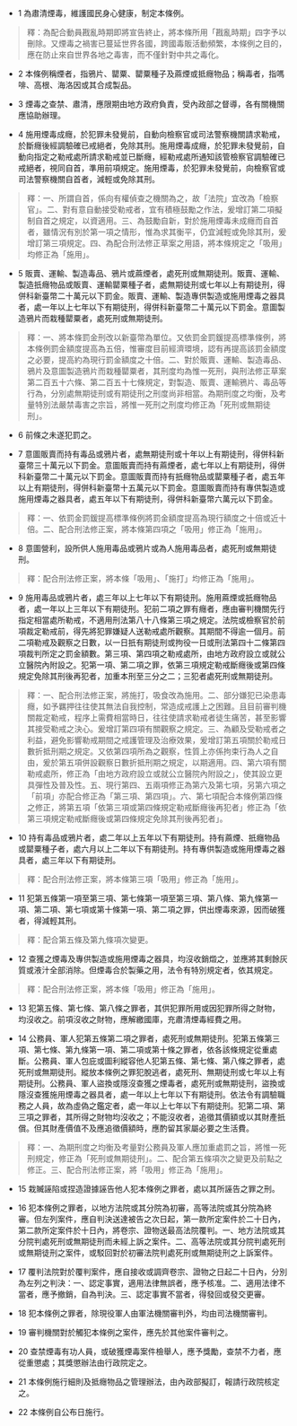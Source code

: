 * 1 為肅清煙毒，維護國民身心健康，制定本條例。

> 釋：為配合動員戡亂時期即將宣告終止，將本條所用「戡亂時期」四字予以刪除。又煙毒之禍害已蔓延世界各國，跨國毒販活動頻繁，本條例之目的，應在防止來自世界各地之毒害，而不僅針對中共之毒化。

* 2 本條例稱煙者，指鴉片、罌粟、罌粟種子及&#34100;煙或抵癮物品；稱毒者，指嗎啡、高根、海洛因或其合成製品。

* 3 煙毒之查禁、肅清，應限期由地方政府負責，受內政部之督導，各有關機關應協助辦理。

* 4 施用煙毒成癮，於犯罪未發覺前，自動向檢察官或司法警察機關請求勒戒，於斷癮後經調驗確已戒絕者，免除其刑。施用煙毒成癮，於犯罪未發覺前，自動向指定之勒戒處所請求勒戒並已斷癮，經勒戒處所通知該管檢察官調驗確已戒絕者，視同自首，準用前項規定。施用煙毒，於犯罪未發覺前，向檢察官或司法警察機關自首者，減輕或免除其刑。

> 釋：一、所謂自首，係向有權偵查之機關為之，故「法院」宜改為「檢察官」。二、對有意自動接受勒戒者，宜有積極鼓勵之作法，爰增訂第二項擬制自首之規定，以資適用。三、為鼓勵自新，對於施用煙毒未成癮而自首者，雖情況有別於第一項之情形，惟為求其衡平，仍宜減輕或免除其刑，爰增訂第三項規定。四、為配合刑法修正草案之用語，將本條規定之「吸用」均修正為「施用」。

* 5 販賣、運輸、製造毒品、鴉片或&#34100;煙者，處死刑或無期徒刑。販賣、運輸、製造扺癮物品或販賣、運輸罌粟種子者，處無期徒刑或七年以上有期徒刑，得併科新臺幣二十萬元以下罰金。販賣、運輸、製造專供製造或施用煙毒之器具者，處一年以上七年以下有期徒刑，得併科新臺幣二十萬元以下罰金。意圖製造鴉片而栽種罌粟者，處死刑或無期徒刑。

> 釋：一、將本條罰金刑改以新臺幣為單位。又依罰金罰鍰提高標準條例，將本條例罰金額度提高為五倍，惟審度目前經濟環境，認有再提高該罰金額度之必要，提高約為現行罰金額度之十倍。二、對於販賣、運輸、製造毒品、鴉片及意圖製造鴉片而栽種罌粟者，其刑度均為惟一死刑，與刑法修正草案第二百五十六條、第二百五十七條規定，對製造、販賣、運輸鴉片、毒品等行為，分別處無期徒刑或有期徒刑之刑度尚非相當。為期刑度之均衡，及考量特別法嚴禁毒害之宗旨，將惟一死刑之刑度均修正為「死刑或無期徒刑」。

* 6 前條之未遂犯罰之。

* 7 意圖販賣而持有毒品或鴉片者，處無期徒刑或十年以上有期徒刑，得併科新臺幣三十萬元以下罰金。意圖販賣而持有&#34100;煙者，處七年以上有期徒刑，得併科新臺幣二十萬元以下罰金。意圖販賣而持有扺癮物品或罌粟種子者，處五年以上有期徒刑，得併科新臺幣十五萬元以下罰金。意圖販賣而持有專供製造或施用煙毒之器具者，處五年以下有期徒刑，得併科新臺幣六萬元以下罰金。

> 釋：一、依罰金罰鍰提高標準條例將罰金額度提高為現行額度之十倍或近十倍。二、配合刑法修正案，將本條第四項之「吸用」修正為「施用」。

* 8 意圖營利，設所供人施用毒品或鴉片或為人施用毒品者，處死刑或無期徒刑。

> 釋：配合刑法修正案，將本條「吸用」、「施打」均修正為「施用」。

* 9 施用毒品或鴉片者，處三年以上七年以下有期徒刑。施用&#34100;煙或扺癮物品者，處一年以上三年以下有期徒刑。犯前二項之罪有癮者，應由審判機關先行指定相當處所勒戒，不適用刑法第八十八條第三項之規定。法院或檢察官於前項裁定勒戒前，得先將犯罪嫌疑人送勒戒處所觀察。其期間不得逾一個月。前二項勒戒及觀察之日數，以一日扺有期徒刑或拘役一日或刑法第四十二條第四項裁判所定之罰金額數。第三項、第四項之勒戒處所，由地方政府設立或就公立醫院內附設之。犯第一項、第二項之罪，依第三項規定勒戒斷癮後或第四條規定免除其刑後再犯者，加重本刑至三分之二；三犯者處死刑或無期徒刑。

> 釋：一、配合刑法修正案，將施打，吸食改為施用。二、部分嫌犯已染患毒癮，如予羈押往往使其無法自我控制，常造成戒護上之困難。且目前審判機關裁定勒戒，程序上需費相當時日，往往使請求勒戒者徒生痛苦，甚至影響其接受勒戒之決心。爰增訂第四項有關觀察之規定。三、為顧及受勒戒者之利益，避免影響勒戒期間之戒護管理及治療效果，爰增訂第五項關於勒戒日數折抵刑期之規定。又依第四項所為之觀察，性質上亦係拘束行為人之自由，爰於第五項併設觀察日數折抵刑期之規定，以期適用。四、第六項有關勒戒處所，修正為「由地方政府設立或就公立醫院內附設之」，使其設立更具彈性及普及性。五、現行第四、五兩項修正為第六及第七項，另第六項之「前項」亦配合修正為「第三項、第四項」。六、第七項配合本條例第四條之修正，將第五項「依第三項或第四條規定勒戒斷癮後再犯者」修正為「依第三項規定勒戒斷癮後或第四條規定免除其刑後再犯者」。

* 10 持有毒品或鴉片者，處二年以上五年以下有期徒刑。持有&#34100;煙、扺癮物品或罌粟種子者，處六月以上二年以下有期徒刑。持有專供製造或施用煙毒之器具者，處三年以下有期徒刑。

> 釋：配合刑法修正案，將本條第三項「吸用」修正為「施用」。

* 11 犯第五條第一項至第三項、第七條第一項至第三項、第八條、第九條第一項、第二項、第七項或第十條第一項、第二項之罪，供出煙毒來源，因而破獲者，得減輕其刑。

> 釋：配合第五條及第九條項次變更。

* 12 查獲之煙毒及專供製造或施用煙毒之器具，均沒收銷燬之，並應將其剩餘灰質或液汁全部消除。但煙毒合於製藥之用，法令有特別規定者，依其規定。

> 釋：配合刑法修正案，將本條「吸用」修正為「施用」。

* 13 犯第五條、第七條、第八條之罪者，其供犯罪所用或因犯罪所得之財物，均沒收之。前項沒收之財物，應解繳國庫，充肅清煙毒經費之用。

* 14 公務員、軍人犯第五條第二項之罪者，處死刑或無期徒刑。犯第五條第三項、第七條、第九條第一項、第二項或第十條之罪者，依各該條規定從重處斷。公務員、軍人包庇或圖利縱容他人犯第五條、第七條、第八條之罪者，處死刑或無期徒刑。縱放本條例之罪犯脫逃者，處死刑、無期徒刑或七年以上有期徒刑。公務員、軍人盜換或隱沒查獲之煙毒者，處死刑或無期徒刑，盜換或隱沒查獲施用煙毒之器具者，處一年以上七年以下有期徒刑。依法令有調驗職務之人員，故為虛偽之鑑定者，處一年以上七年以下有期徒刑。犯第二項、第三項之罪者，其所得之財物均沒收之；不能沒收者，追徵其價額或以其財產扺償。但其財產價值不及應追徵價額時，應酌留其家屬必要之生活費。

> 釋：一、為期刑度之均衡及考量對公務員及軍人應加重處罰之旨，將惟一死刑規定，修正為「死刑或無期徒刑」。二、配合第五條項次之變更及前點之修正。三、配合刑法修正案，將「吸用」修正為「施用」。

* 15 栽贓誣陷或捏造證據誣告他人犯本條例之罪者，處以其所誣告之罪之刑。

* 16 犯本條例之罪者，以地方法院或其分院為初審，高等法院或其分院為終審。但左列案件，應自判決送達被告之次日起，第一款所定案件於二十日內，第二款所定案件於十日內，將卷宗、證物送最高法院覆判。一、地方法院或其分院判處死刑或無期徒刑而未經上訴之案件。二、高等法院或其分院判處死刑或無期徒刑之案件，或駁回對於初審法院判處死刑或無期徒刑之上訴案件。

* 17 覆判法院對於覆判案件，應自接收或調齊卷宗、證物之日起二十日內，分別為左列之判決：一、認定事實，適用法律無誤者，應予核准。二、適用法律不當者，應予撤銷，自為判決。三、認定事實不當者，得發回或發交更審。

* 18 犯本條例之罪者，除現役軍人由軍法機關審判外，均由司法機關審判。

* 19 審判機關對於觸犯本條例之案件，應先於其他案件審判之。

* 20 查禁煙毒有功人員，或破獲煙毒案件檢舉人，應予獎勵，查禁不力者，應從重懲處；其獎懲辦法由行政院定之。

* 21 本條例施行細則及抵癮物品之管理辦法，由內政部擬訂，報請行政院核定之。

* 22 本條例自公布日施行。

